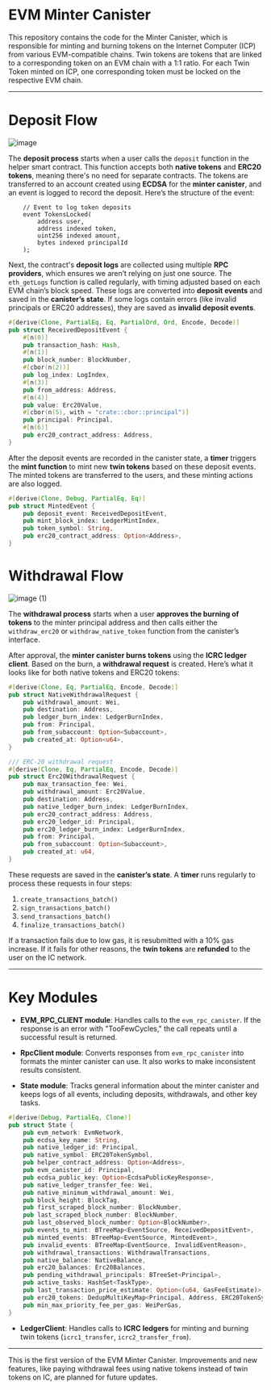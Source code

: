 # EVM Minter Canister
This repository contains the code for the Minter Canister, which is responsible for minting and burning tokens on the Internet Computer (ICP) from various EVM-compatible chains. Twin tokens are tokens that are linked to a corresponding token on an EVM chain with a 1:1 ratio. For each Twin Token minted on ICP, one corresponding token must be locked on the respective EVM chain.

---

# Deposit Flow
![image](https://github.com/user-attachments/assets/af6a6d3e-9c12-4a99-bb69-7b50925cf5f5)

The **deposit process** starts when a user calls the `deposit` function in the helper smart contract. This function accepts both **native tokens** and **ERC20 tokens**, meaning there's no need for separate contracts. The tokens are transferred to an account created using **ECDSA** for the **minter canister**, and an event is logged to record the deposit. Here’s the structure of the event:

```solidity
    // Event to log token deposits
    event TokensLocked(
        address user,
        address indexed token,
        uint256 indexed amount,
        bytes indexed principalId
    );
```

Next, the contract's **deposit logs** are collected using multiple **RPC providers**, which ensures we aren’t relying on just one source. The `eth_getLogs` function is called regularly, with timing adjusted based on each EVM chain’s block speed. These logs are converted into **deposit events** and saved in the **canister’s state**. If some logs contain errors (like invalid principals or ERC20 addresses), they are saved as **invalid deposit events**.

```rust
#[derive(Clone, PartialEq, Eq, PartialOrd, Ord, Encode, Decode)]
pub struct ReceivedDepositEvent {
    #[n(0)]
    pub transaction_hash: Hash,
    #[n(1)]
    pub block_number: BlockNumber,
    #[cbor(n(2))]
    pub log_index: LogIndex,
    #[n(3)]
    pub from_address: Address,
    #[n(4)]
    pub value: Erc20Value,
    #[cbor(n(5), with = "crate::cbor::principal")]
    pub principal: Principal,
    #[n(6)]
    pub erc20_contract_address: Address,
}
```

After the deposit events are recorded in the canister state, a **timer** triggers the **mint function** to mint new **twin tokens** based on these deposit events. The minted tokens are transferred to the users, and these minting actions are also logged.

```rust
#[derive(Clone, Debug, PartialEq, Eq)]
pub struct MintedEvent {
    pub deposit_event: ReceivedDepositEvent,
    pub mint_block_index: LedgerMintIndex,
    pub token_symbol: String,
    pub erc20_contract_address: Option<Address>,
}
```

# Withdrawal Flow
![image (1)](https://github.com/user-attachments/assets/38900b1e-cb67-48b4-9ca5-2677f0f16605)

The **withdrawal process** starts when a user **approves the burning of tokens** to the minter principal address and then calls either the `withdraw_erc20` or `withdraw_native_token` function from the canister’s interface.

After approval, the **minter canister burns tokens** using the **ICRC ledger client**. Based on the burn, a **withdrawal request** is created. Here’s what it looks like for both native tokens and ERC20 tokens:

```rust
#[derive(Clone, Eq, PartialEq, Encode, Decode)]
pub struct NativeWithdrawalRequest {
    pub withdrawal_amount: Wei,
    pub destination: Address,
    pub ledger_burn_index: LedgerBurnIndex,
    pub from: Principal,
    pub from_subaccount: Option<Subaccount>,
    pub created_at: Option<u64>,
}

/// ERC-20 withdrawal request
#[derive(Clone, Eq, PartialEq, Encode, Decode)]
pub struct Erc20WithdrawalRequest {
    pub max_transaction_fee: Wei,
    pub withdrawal_amount: Erc20Value,
    pub destination: Address,
    pub native_ledger_burn_index: LedgerBurnIndex,
    pub erc20_contract_address: Address,
    pub erc20_ledger_id: Principal,
    pub erc20_ledger_burn_index: LedgerBurnIndex,
    pub from: Principal,
    pub from_subaccount: Option<Subaccount>,
    pub created_at: u64,
}
```

These requests are saved in the **canister’s state**. A **timer** runs regularly to process these requests in four steps:

1. `create_transactions_batch()`
2. `sign_transactions_batch()`
3. `send_transactions_batch()`
4. `finalize_transactions_batch()`

If a transaction fails due to low gas, it is resubmitted with a 10% gas increase. If it fails for other reasons, the **twin tokens** are **refunded** to the user on the IC network.

---

# Key Modules

- **EVM_RPC_CLIENT module**: Handles calls to the `evm_rpc_canister`. If the response is an error with "TooFewCycles," the call repeats until a successful result is returned.
  
- **RpcClient module**: Converts responses from `evm_rpc_canister` into formats the minter canister can use. It also works to make inconsistent results consistent.

- **State module**: Tracks general information about the minter canister and keeps logs of all events, including deposits, withdrawals, and other key tasks.

```rust
#[derive(Debug, PartialEq, Clone)]
pub struct State {
    pub evm_network: EvmNetwork,
    pub ecdsa_key_name: String,
    pub native_ledger_id: Principal,
    pub native_symbol: ERC20TokenSymbol,
    pub helper_contract_address: Option<Address>,
    pub evm_canister_id: Principal,
    pub ecdsa_public_key: Option<EcdsaPublicKeyResponse>,
    pub native_ledger_transfer_fee: Wei,
    pub native_minimum_withdrawal_amount: Wei,
    pub block_height: BlockTag,
    pub first_scraped_block_number: BlockNumber,
    pub last_scraped_block_number: BlockNumber,
    pub last_observed_block_number: Option<BlockNumber>,
    pub events_to_mint: BTreeMap<EventSource, ReceivedDepositEvent>,
    pub minted_events: BTreeMap<EventSource, MintedEvent>,
    pub invalid_events: BTreeMap<EventSource, InvalidEventReason>,
    pub withdrawal_transactions: WithdrawalTransactions,
    pub native_balance: NativeBalance,
    pub erc20_balances: Erc20Balances,
    pub pending_withdrawal_principals: BTreeSet<Principal>,
    pub active_tasks: HashSet<TaskType>,
    pub last_transaction_price_estimate: Option<(u64, GasFeeEstimate)>,
    pub erc20_tokens: DedupMultiKeyMap<Principal, Address, ERC20TokenSymbol>,
    pub min_max_priority_fee_per_gas: WeiPerGas,
}
```

- **LedgerClient**: Handles calls to **ICRC ledgers** for minting and burning twin tokens (`icrc1_transfer`, `icrc2_transfer_from`).

---

This is the first version of the EVM Minter Canister. Improvements and new features, like paying withdrawal fees using native tokens instead of twin tokens on IC, are planned for future updates.
